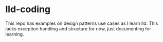 # lld-coding
This repo has examples on design patterns use cases as I learn lld. This lacks exception handling and structure for now, just documenting for learning.
